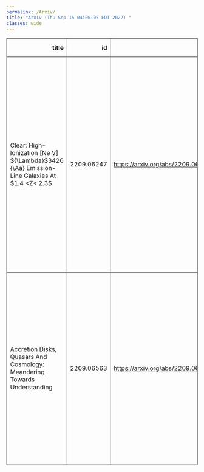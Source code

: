 ```yaml
---
permalink: /Arxiv/
title: "Arxiv (Thu Sep 15 04:00:05 EDT 2022) "
classes: wide
---
```

<table border="1" class="dataframe">
  <thead>
    <tr style="text-align: right;">
      <th>title</th>
      <th>id</th>
      <th>url</th>
      <th>authors</th>
      <th>Local Authors</th>
    </tr>
  </thead>
  <tbody>
    <tr>
      <td>Clear: High-Ionization [Ne V] ${\Lambda}$3426 {\Aa} Emission-Line   Galaxies At $1.4 &lt;Z&lt; 2.3$</td>
      <td>2209.06247</td>
      <td><a href="https://arxiv.org/abs/2209.06247" target="_blank">https://arxiv.org/abs/2209.06247</a></td>
      <td>Nikko J. Cleri, Guang Yang, Casey Papovich, Jonathan R. Trump, Bren E. Backhaus, Vicente Estrada-Carpenter, Steven L. Finkelstein, Mauro Giavalisco, Taylor A. Hutchison, Zhiyuan Ji, Intae Jung, Jasleen Matharu, Ivelina Momcheva, Grace M. Olivier, Raymond Simons, Benjamin Weiner</td>
      <td>Grace Olivier</td>
    </tr>
    <tr>
      <td>Accretion Disks, Quasars And Cosmology: Meandering Towards Understanding</td>
      <td>2209.06563</td>
      <td><a href="https://arxiv.org/abs/2209.06563" target="_blank">https://arxiv.org/abs/2209.06563</a></td>
      <td>Bozena Czerny, Shulei Cao, Vikram Kumar Jaiswal, Vladimír Karas, Narayan Khadka, Mary Loli Martínez-Aldama, Mohammad Hassan Naddaf, Swayamtrupta Panda, Francisco Pozo Nuñez, Raj Prince, Bharat Ratra, Marzena Sniegowska, Zhefu Yu, Michal Zajaček</td>
      <td>Zhefu Yu</td>
    </tr>
  </tbody>
</table>